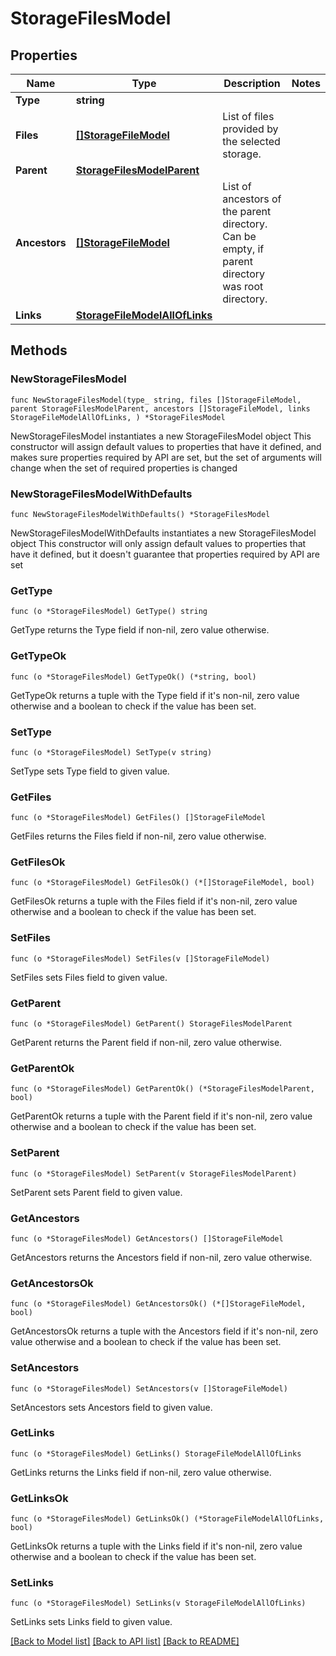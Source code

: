# StorageFilesModel

## Properties

Name | Type | Description | Notes
------------ | ------------- | ------------- | -------------
**Type** | **string** |  | 
**Files** | [**[]StorageFileModel**](StorageFileModel.md) | List of files provided by the selected storage. | 
**Parent** | [**StorageFilesModelParent**](StorageFilesModelParent.md) |  | 
**Ancestors** | [**[]StorageFileModel**](StorageFileModel.md) | List of ancestors of the parent directory. Can be empty, if parent directory was root directory. | 
**Links** | [**StorageFileModelAllOfLinks**](StorageFileModelAllOfLinks.md) |  | 

## Methods

### NewStorageFilesModel

`func NewStorageFilesModel(type_ string, files []StorageFileModel, parent StorageFilesModelParent, ancestors []StorageFileModel, links StorageFileModelAllOfLinks, ) *StorageFilesModel`

NewStorageFilesModel instantiates a new StorageFilesModel object
This constructor will assign default values to properties that have it defined,
and makes sure properties required by API are set, but the set of arguments
will change when the set of required properties is changed

### NewStorageFilesModelWithDefaults

`func NewStorageFilesModelWithDefaults() *StorageFilesModel`

NewStorageFilesModelWithDefaults instantiates a new StorageFilesModel object
This constructor will only assign default values to properties that have it defined,
but it doesn't guarantee that properties required by API are set

### GetType

`func (o *StorageFilesModel) GetType() string`

GetType returns the Type field if non-nil, zero value otherwise.

### GetTypeOk

`func (o *StorageFilesModel) GetTypeOk() (*string, bool)`

GetTypeOk returns a tuple with the Type field if it's non-nil, zero value otherwise
and a boolean to check if the value has been set.

### SetType

`func (o *StorageFilesModel) SetType(v string)`

SetType sets Type field to given value.


### GetFiles

`func (o *StorageFilesModel) GetFiles() []StorageFileModel`

GetFiles returns the Files field if non-nil, zero value otherwise.

### GetFilesOk

`func (o *StorageFilesModel) GetFilesOk() (*[]StorageFileModel, bool)`

GetFilesOk returns a tuple with the Files field if it's non-nil, zero value otherwise
and a boolean to check if the value has been set.

### SetFiles

`func (o *StorageFilesModel) SetFiles(v []StorageFileModel)`

SetFiles sets Files field to given value.


### GetParent

`func (o *StorageFilesModel) GetParent() StorageFilesModelParent`

GetParent returns the Parent field if non-nil, zero value otherwise.

### GetParentOk

`func (o *StorageFilesModel) GetParentOk() (*StorageFilesModelParent, bool)`

GetParentOk returns a tuple with the Parent field if it's non-nil, zero value otherwise
and a boolean to check if the value has been set.

### SetParent

`func (o *StorageFilesModel) SetParent(v StorageFilesModelParent)`

SetParent sets Parent field to given value.


### GetAncestors

`func (o *StorageFilesModel) GetAncestors() []StorageFileModel`

GetAncestors returns the Ancestors field if non-nil, zero value otherwise.

### GetAncestorsOk

`func (o *StorageFilesModel) GetAncestorsOk() (*[]StorageFileModel, bool)`

GetAncestorsOk returns a tuple with the Ancestors field if it's non-nil, zero value otherwise
and a boolean to check if the value has been set.

### SetAncestors

`func (o *StorageFilesModel) SetAncestors(v []StorageFileModel)`

SetAncestors sets Ancestors field to given value.


### GetLinks

`func (o *StorageFilesModel) GetLinks() StorageFileModelAllOfLinks`

GetLinks returns the Links field if non-nil, zero value otherwise.

### GetLinksOk

`func (o *StorageFilesModel) GetLinksOk() (*StorageFileModelAllOfLinks, bool)`

GetLinksOk returns a tuple with the Links field if it's non-nil, zero value otherwise
and a boolean to check if the value has been set.

### SetLinks

`func (o *StorageFilesModel) SetLinks(v StorageFileModelAllOfLinks)`

SetLinks sets Links field to given value.



[[Back to Model list]](../README.md#documentation-for-models) [[Back to API list]](../README.md#documentation-for-api-endpoints) [[Back to README]](../README.md)


